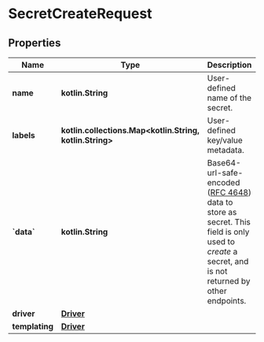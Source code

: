 # SecretCreateRequest

## Properties

| Name                 | Type                                                           | Description                                                                                                                                                                                         | Notes      |
|----------------------|----------------------------------------------------------------|-----------------------------------------------------------------------------------------------------------------------------------------------------------------------------------------------------|------------|
| **name**             | **kotlin.String**                                              | User-defined name of the secret.                                                                                                                                                                    | [optional] |
| **labels**           | **kotlin.collections.Map&lt;kotlin.String, kotlin.String&gt;** | User-defined key/value metadata.                                                                                                                                                                    | [optional] |
| **&#x60;data&#x60;** | **kotlin.String**                                              | Base64-url-safe-encoded ([RFC 4648](https://tools.ietf.org/html/rfc4648#section-5)) data to store as secret.  This field is only used to _create_ a secret, and is not returned by other endpoints. | [optional] |
| **driver**           | [**Driver**](Driver.md)                                        |                                                                                                                                                                                                     | [optional] |
| **templating**       | [**Driver**](Driver.md)                                        |                                                                                                                                                                                                     | [optional] |



